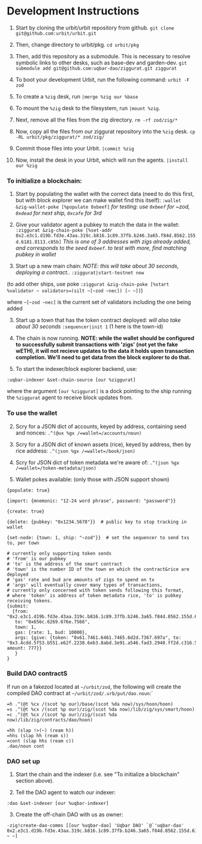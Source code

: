 # Development Instructions

1. Start by cloning the urbit/urbit repository from github.
`git clone git@github.com:urbit/urbit.git`

2. Then, change directory to urbit/pkg.
`cd urbit/pkg`

3. Then, add this repository as a submodule. This is necessary to resolve symbolic
links to other desks, such as base-dev and garden-dev.
`git submodule add git@github.com:uqbar-dao/ziggurat.git ziggurat`

4. To boot your development Urbit, run the following command:
`urbit -F zod`

5. To create a `%zig` desk, run
`|merge %zig our %base`

6. To mount the `%zig` desk to the filesystem, run
`|mount %zig`.

7. Next, remove all the files from the zig directory.
`rm -rf zod/zig/*`

8. Now, copy all the files from our ziggurat repository into the `%zig` desk.
`cp -RL urbit/pkg/ziggurat/* zod/zig/`

9. Commit those files into your Urbit.
`|commit %zig`

10. Now, install the desk in your Urbit, which will run the agents.
`|install our %zig`

### To initialize a blockchain:

1. Start by populating the wallet with the correct data (need to do this first, but with block explorer we can make wallet find this itself):
`:wallet &zig-wallet-poke [%populate 0xbeef]`
*for testing: use `0xbeef` for ~zod, `0xdead` for next ship, `0xcafe` for 3rd*

2. Give your validator agent a pubkey to match the data in the wallet:
`:ziggurat &zig-chain-poke [%set-addr 0x2.e3c1.d19b.fd3e.43aa.319c.b816.1c89.37fb.b246.3a65.f84d.8562.155d.6181.8113.c85b]`
*This is one of 3 addresses with zigs already added, and corresponds to the seed `0xbeef`. to test with more, find matching pubkey in wallet*

2. Start up a new main chain: *NOTE: this will take about 30 seconds, deploying a contract..*
`:ziggurat|start-testnet now`

(to add other ships, use poke `:ziggurat &zig-chain-poke [%start %validator ~ validators=(silt ~[~zod ~nec]) [~ ~]]`)

where `~[~zod ~nec]` is the current set of validators including the one being added

3. Start up a town that has the token contract deployed: *will also take about 30 seconds*
`:sequencer|init 1`
(1 here is the town-id)

4. The chain is now running. **NOTE: while the wallet should be configured to successfully submit transactions with 'zigs' (not yet the fake wETH), it will not recieve updates to the data it holds upon transaction completion. We'll need to get data from the block explorer to do that.**

5. To start the indexer/block explorer backend, use:
```
:uqbar-indexer &set-chain-source [our %ziggurat]
```
where the argument `[our %ziggurat]` is a dock pointing to the ship running the `%ziggurat` agent to receive block updates from.

### To use the wallet

2. Scry for a JSON dict of accounts, keyed by address, containing seed and nonces:
`.^(@ux %gx /=wallet=/accounts/noun)`

3. Scry for a JSON dict of known assets (rice), keyed by address, then by rice address:
`.^(json %gx /=wallet=/book/json)`

4. Scry for JSON dict of token metadata we're aware of:
`.^(json %gx /=wallet=/token-metadata/json)`

4. Wallet pokes available:
(only those with JSON support shown)
```
{populate: true}

{import: {mnemonic: "12-24 word phrase", password: "password"}}

{create: true}

{delete: {pubkey: "0x1234.5678"}}  # public key to stop tracking in wallet

{set-node: {town: 1, ship: "~zod"}}  # set the sequencer to send txs to, per town

# currently only supporting token sends
# 'from' is our pubkey
# 'to' is the address of the smart contract
# 'town' is the number ID of the town on which the contract&rice are deployed
# 'gas' rate and bud are amounts of zigs to spend on tx
# 'args' will eventually cover many types of transactions,
# currently only concerned with token sends following this format,
# where 'token' is address of token metadata rice, 'to' is pubkey receiving tokens.
{submit:
  {from: "0x2.e3c1.d19b.fd3e.43aa.319c.b816.1c89.37fb.b246.3a65.f84d.8562.155d.6181.8113.c85b",
   to: "0x656c.6269.676e.7566",
   town: 1,
   gas: {rate: 1, bud: 10000},
   args: {give: {token: "0x61.7461.6461.7465.6d2d.7367.697a", to: "0x3.4cdd.5f53.b551.e62f.2238.6eb3.8abd.3e91.a546.fad3.2940.ff2d.c316.50dd.8d38.e609", amount: 777}}
   }
}
```

### Build DAO contractS

If run on a fakezod located at `~/urbit/zod`, the following will create the compiled DAO contract at `~/urbit/zod/.urb/put/dao.noun`:`
```
=h .^(@t %cx /(scot %p our)/base/(scot %da now)/sys/hoon/hoon)
=s .^(@t %cx /(scot %p our)/zig/(scot %da now)/lib/zig/sys/smart/hoon)
=c .^(@t %cx /(scot %p our)/zig/(scot %da now)/lib/zig/contracts/dao/hoon)

=hh (slap !>(~) (ream h))
=hhs (slap hh (ream s))
=cont (slap hhs (ream c))
.dao/noun cont
```

### DAO set up

1. Start the chain and the indexer (i.e. see "To initialize a blockchain" section above).

2. Tell the DAO agent to watch our indexer:
```
:dao &set-indexer [our %uqbar-indexer]
```

3. Create the off-chain DAO with us as owner:
```
-zig!create-dao-comms [[our %uqbar-dao] 'Uqbar DAO' `@`'uqbar-dao' 0x2.e3c1.d19b.fd3e.43aa.319c.b816.1c89.37fb.b246.3a65.f84d.8562.155d.6181.8113.c85b ~ ~]
```
